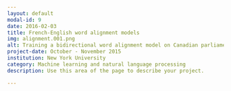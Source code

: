 ```yaml
---
layout: default
modal-id: 9
date: 2016-02-03
title: French-English word alignment models
img: alignment.001.png
alt: Training a bidirectional word alignment model on Canadian parliament transcripts
project-date: October - November 2015
institution: New York University
category: Machine learning and natural language processing
description: Use this area of the page to describe your project.

---
```


